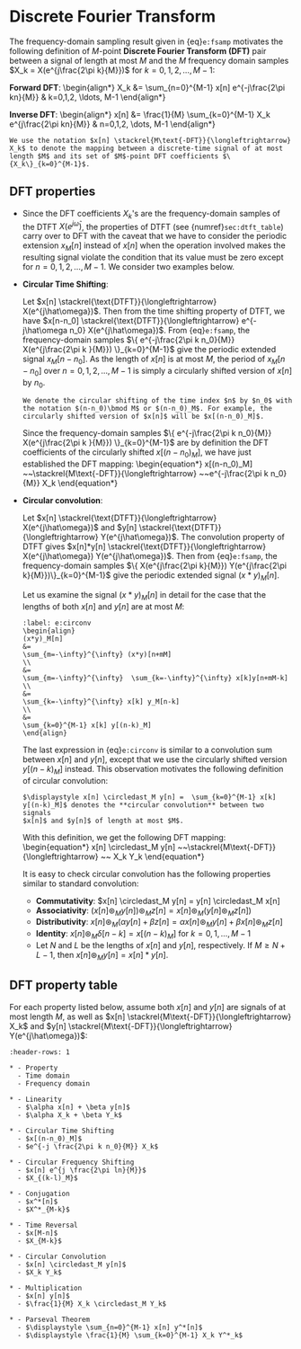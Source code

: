 # Discrete Fourier Transform

The frequency-domain sampling result given in {eq}`e:fsamp` motivates
  the following definition of $M$-point **Discrete Fourier Transform
  (DFT)** pair between a signal of length at most $M$ and the $M$
  frequency domain samples $X_k = X(e^{j\frac{2\pi k}{M}})$ for
  $k=0,1,2,\ldots,M-1$:

  **Forward DFT**:
  \begin{align*}
  X_k &= \sum_{n=0}^{M-1} x[n] e^{-j\frac{2\pi kn}{M}} & k=0,1,2,
  \ldots, M-1
  \end{align*}
  
  **Inverse DFT**:
  \begin{align*}
  x[n] &= \frac{1}{M} \sum_{k=0}^{M-1} X_k e^{j\frac{2\pi kn}{M}} &
  n=0,1,2, \dots, M-1
  \end{align*}

```{admonition} Notation
We use the notation $x[n] \stackrel{M\text{-DFT}}{\longleftrightarrow}
X_k$ to denote the mapping between a discrete-time signal of at most
length $M$ and its set of $M$-point DFT coefficients $\{X_k\}_{k=0}^{M-1}$.
```

## DFT properties
* Since the DFT coefficients $X_k$'s are the frequency-domain samples
  of the DTFT $X(e^{j\hat\omega})$, the properties of DTFT (see
  {numref}`sec:dtft_table`) carry over to DFT with the caveat that we
  have to consider the periodic extension $x_M[n]$ instead of $x[n]$
  when the operation involved makes the resulting signal violate the
  condition that its value must be zero except for $n=0,1,2,\ldots,M-1$.
  We consider two examples below.

* **Circular Time Shifting**:
  
  Let $x[n] \stackrel{\text{DTFT}}{\longleftrightarrow}
  X(e^{j\hat\omega})$. Then from the time shifting property of DTFT,
  we have $x[n-n_0] \stackrel{\text{DTFT}}{\longleftrightarrow}
 e^{-j\hat\omega n_0} X(e^{j\hat\omega})$. From {eq}`e:fsamp`, the
  frequency-domain samples $\{ e^{-j\frac{2\pi k n_0}{M}}
  X(e^{j\frac{2\pi k }{M}}) \}_{k=0}^{M-1}$ give the periodic
  extended signal $x_M[n-n_0]$. As the length of $x[n]$ is at most
  $M$, the period of $x_M[n-n_0]$ over $n=0,1,2,\dots, M-1$ is simply
  a circularly shifted version of $x[n]$ by $n_0$.
  ```{admonition} Notation
  We denote the circular shifting of the time index $n$ by $n_0$ with
  the notation $(n-n_0)\bmod M$ or $(n-n_0)_M$. For example, the
  circularly shifted version of $x[n]$ will be $x[(n-n_0)_M]$.
  ```
  Since the frequency-domain samples $\{ e^{-j\frac{2\pi k n_0}{M}}
  X(e^{j\frac{2\pi k }{M}}) \}_{k=0}^{M-1}$ are by definition the DFT
  coefficients of the circularly shifted $x[(n-n_0)_M]$, we have just
  established the DFT mapping:
  \begin{equation*}
  x[(n-n_0)_M] ~~\stackrel{M\text{-DFT}}{\longleftrightarrow} 
  ~~e^{-j\frac{2\pi k n_0}{M}} X_k
  \end{equation*}

* **Circular convolution**:

  Let $x[n] \stackrel{\text{DTFT}}{\longleftrightarrow}
  X(e^{j\hat\omega})$ and $y[n]
  \stackrel{\text{DTFT}}{\longleftrightarrow} Y(e^{j\hat\omega})$. The
  convolution property of DTFT gives $x[n]*y[n]
  \stackrel{\text{DTFT}}{\longleftrightarrow} X(e^{j\hat\omega})
  Y(e^{j\hat\omega})$. Then from {eq}`e:fsamp`, the frequency-domain
  samples $\{ X(e^{j\frac{2\pi k}{M}}) Y(e^{j\frac{2\pi
  k}{M}})\}_{k=0}^{M-1}$ give the periodic extended signal
  $(x*y)_M[n]$. 

  Let us examine  the signal $(x*y)_M[n]$ in detail for the case that
  the lengths of both $x[n]$ and $y[n]$ are at most $M$:
  ```{math}
  :label: e:circonv
  \begin{align}
  (x*y)_M[n]
  &=
  \sum_{m=-\infty}^{\infty} (x*y)[n+mM]
  \\
  &=
  \sum_{m=-\infty}^{\infty}  \sum_{k=-\infty}^{\infty} x[k]y[n+mM-k] 
  \\
  &=
  \sum_{k=-\infty}^{\infty} x[k] y_M[n-k]
  \\
  &=
  \sum_{k=0}^{M-1} x[k] y[(n-k)_M]
  \end{align}
  ```
   The last expression in {eq}`e:circonv` is similar to a convolution
  sum between $x[n]$ and $y[n]$, except that we use the circularly
  shifted version $y[(n-k)_M]$ instead. This observation motivates the
  following definition of circular convolution:
  ```{admonition} Notation
  $\displaystyle x[n] \circledast_M y[n] =  \sum_{k=0}^{M-1} x[k]
  y[(n-k)_M]$ denotes the **circular convolution** between two signals
  $x[n]$ and $y[n]$ of length at most $M$.
  ```
  With this definition, we get the following DFT mapping:
  \begin{equation*}
   x[n] \circledast_M y[n] ~~\stackrel{M\text{-DFT}}{\longleftrightarrow} 
   ~~ X_k Y_k
  \end{equation*}

  It is easy to check circular convolution has the following
  properties similar to standard convolution:
  - **Commutativity**:  $x[n] \circledast_M y[n] = y[n] \circledast_M x[n]
  - **Associativity**: $(x[n] \circledast_M y[n]) \circledast_M z[n] =
    x[n] \circledast_M (y[n] \circledast_M z[n])$
  - **Distributivity**:  $x[n] \circledast_M (\alpha y[n] + \beta z[n]
    = \alpha x[n] \circledast_M y[n] + \beta  x[n] \circledast_M z[n]$
  - **Identity**: $x[n] \circledast_M \delta[n-k] = x[(n-k)_M]$ for
    $k=0,1,\ldots, M-1$
  - Let $N$ and $L$ be the lengths of $x[n]$ and $y[n]$,
    respectively. If $M \geq N+L-1$, then $x[n] \circledast_M y[n] =
    x[n]*y[n]$.


## DFT property table
For each property listed below, assume both $x[n]$ and $y[n]$ are
signals of at most length $M$, as well as
$x[n] \stackrel{M\text{-DFT}}{\longleftrightarrow}
X_k$ and $y[n] \stackrel{M\text{-DFT}}{\longleftrightarrow}
Y(e^{j\hat\omega})$:
```{list-table}
:header-rows: 1

* - Property
  - Time domain
  - Frequency domain

* - Linearity
  - $\alpha x[n] + \beta y[n]$
  - $\alpha X_k + \beta Y_k$

* - Circular Time Shifting
  - $x[(n-n_0)_M]$
  - $e^{-j \frac{2\pi k n_0}{M}} X_k$

* - Circular Frequency Shifting
  - $x[n] e^{j \frac{2\pi ln}{M}}$
  - $X_{(k-l)_M}$

* - Conjugation 
  - $x^*[n]$
  - $X^*_{M-k}$

* - Time Reversal
  - $x[M-n]$ 
  - $X_{M-k}$

* - Circular Convolution
  - $x[n] \circledast_M y[n]$
  - $X_k Y_k$

* - Multiplication
  - $x[n] y[n]$
  - $\frac{1}{M} X_k \circledast_M Y_k$ 
    
* - Parseval Theorem
  - $\displaystyle \sum_{n=0}^{M-1} x[n] y^*[n]$
  - $\displaystyle \frac{1}{M} \sum_{k=0}^{M-1} X_k Y^*_k$
```
